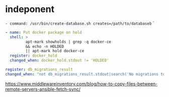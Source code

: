 indeponent
==========

`- command: /usr/bin/create-database.sh creates=/path/to/databaseb`
`
```yml
- name: Put docker package on hold
  shell: >
         apt-mark showholds | grep -q docker-ce
         && echo -n HOLDED
         || apt-mark hold docker-ce
  register: docker_hold
  changed_when: docker_hold.stdout != 'HOLDED'
  ```
  
```yml
register: db_migrations_result
changed_when: "not db_migrations_result.stdout|search('No migrations to execute')"
```

https://www.middlewareinventory.com/blog/how-to-copy-files-between-remote-servers-ansible-fetch-sync/